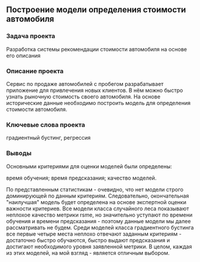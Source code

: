 ## Построение модели определения стоимости автомобиля

### Задача проекта
Разработка системы рекомендации стоимости автомобиля на основе его описания

### Описание проекта
Сервис по продаже автомобилей с пробегом  разрабатывает приложение для привлечения новых клиентов. В нём можно быстро узнать рыночную стоимость своего автомобиля. На основе исторические данные необходимо построить модель для определения стоимости автомобиля.

### Ключевые слова проекта
градиентный бустинг, регрессия

### Выводы
Основными критериями для оценки моделей были определены:

 время обучения;
 время предсказания;
 качество моделей.

По представленным статистикам - очевидно, что нет модели строго доминирующей по данным критериям. Следовательно, окончательная "наилучшая" модель будет определена на основе экспертной оценки важности критериев. Все модели класса случайного леса показывают неплохое качество метрики rsme, но значительно уступают по времени обучения и времени предсказания - поэтому данные модели мы далее рассматривать не будем. Среди моделей класса градиентного бустинга все первые четыре места неплохо отвечают заданным критериям - достаточно быстро обучаются, быстро выдают предсказания и достигают необходимого уровня заявленной метрики. В целом, каждая из этих моделей, на мой взгляд - является отличным выбором.

